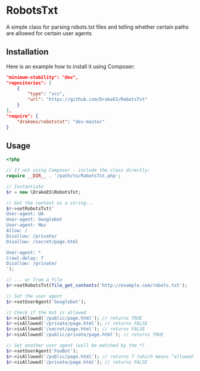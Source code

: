 # RobotsTxt
A simple class for parsing robots.txt files and telling whether certain paths are allowed for certain user agents

## Installation

Here is an example how to install it using Composer:

```json
"minimum-stability": "dev",
"repositories": [
    {
        "type": "vcs",
        "url": "https://github.com/DrakeES/RobotsTxt"
    }
],
"require": {
    "drakees/robotstxt": "dev-master"
}
```

## Usage

```php
<?php

// If not using Composer - include the class directly:
require __DIR__ . '/path/to/RobotsTxt.php';

// Instantiate
$r = new \DrakeES\RobotsTxt;

// Get the content as a string...
$r->setRobotsTxt('
User-agent: UA
User-agent: Googlebot
User-agent: Moz
Allow: /
Disallow: /private/
Disallow: /secret/page.html

User-agent: *
Crawl-delay: 7
Disallow: /private/
');

// ... or from a file
$r->setRobotsTxt(file_get_contents('http://example.com/robots.txt');

// Set the user agent
$r->setUserAgent('Googlebot');

// Check if the bot is allowed
$r->isAllowed('/public/page.html'); // returns TRUE
$r->isAllowed('/private/page.html'); // returns FALSE
$r->isAllowed('/secret/page.html'); // returns FALSE
$r->isAllowed('/public/private/page.html'); // returns TRUE

// Set another user agent (will be matched by the *)
$r->setUserAgent('FooBot');
$r->isAllowed('/public/page.html'); // returns 7 (which means "allowed" but 7 seconds need to be waited between requests; note that in theory this value could be 0 so do not mix it up with FALSE)
$r->isAllowed('/private/page.html'); // returns FALSE

```

